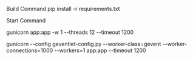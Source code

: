 Build Command
pip install -r requirements.txt

Start Command

<!-- Using one worker with 12 threads -->

gunicorn app:app -w 1 --threads 12 --timeout 1200

<!-- Works -->

gunicorn --config geventlet-config.py --worker-class=gevent --worker-connections=1000 --workers=1 app:app --timeout 1200

<!-- Understand about threads on Gunicorn -->
<!-- https://medium.com/building-the-system/gunicorn-3-means-of-concurrency-efbb547674b7#:~:text=Gunicorn%20allows%20for%20the%20usage,setting%20their%20corresponding%20worker%20class.&text=worker%2Dconnections%20is%20a%20specific,ll%20be%20using%203%20workers. -->
